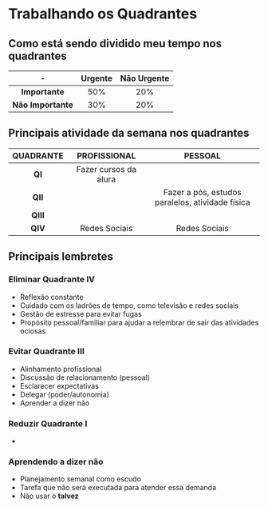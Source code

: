 # Trabalhando os Quadrantes

## Como está sendo dividido meu tempo nos quadrantes

-|Urgente|Não Urgente
:-:|:-:|:-:
**Importante**|50%|20%
**Não Importante**|30%|20%

## Principais atividade da semana nos quadrantes

QUADRANTE|PROFISSIONAL|PESSOAL
:-:|:-:|:-:
**QI**|Fazer cursos da alura|
**QII**||Fazer a pós, estudos paralelos, atividade física
**QIII**||
**QIV**|Redes Sociais|Redes Sociais

## Principais lembretes

### Eliminar Quadrante IV

- Reflexão constante
- Cuidado com os ladrões de tempo, como televisão e redes sociais
- Gestão de estresse para evitar fugas
- Propósito pessoal/familiar para ajudar a relembrar de sair das atividades ociosas

### Evitar Quadrante III

- Alinhamento profissional
- Discussão de relacionamento (pessoal)
- Esclarecer expectativas
- Delegar (poder/autonomia)
- Aprender a dizer não

### Reduzir Quadrante I

- 

### Aprendendo a dizer não

- Planejamento semanal como escudo
- Tarefa que não será executada para atender essa demanda
- Não usar o **talvez**


<!--stackedit_data:
eyJoaXN0b3J5IjpbMTU1OTI4NDY5MywxMzI2NjcyMDksLTIxND
IyNjU4ODAsMTc2OTYwMDY5MiwtMTI0ODU0NzcxMyw3MzA5OTgx
MTZdfQ==
-->